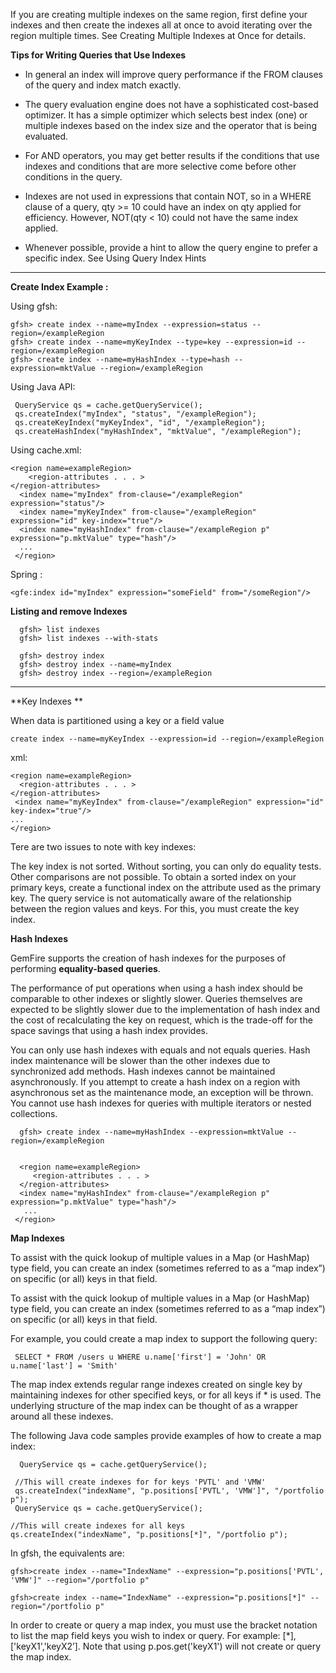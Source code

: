 If you are creating multiple indexes on the same region, first define your indexes and then create the indexes all at once to avoid iterating over the region multiple times. See Creating Multiple Indexes at Once for details.


**Tips for Writing Queries that Use Indexes**

* In general an index will improve query performance if the FROM clauses of the query and index match exactly.

* The query evaluation engine does not have a sophisticated cost-based optimizer. It has a simple optimizer which selects best index (one) or multiple indexes based on the index size and the operator that is being evaluated.

* For AND operators, you may get better results if the conditions that use indexes and conditions that are more selective come before other conditions in the query.

* Indexes are not used in expressions that contain NOT, so in a WHERE clause of a query, qty >= 10 could have an index on qty applied for efficiency. However, NOT(qty < 10) could not have the same index applied.

* Whenever possible, provide a hint to allow the query engine to prefer a specific index. See Using Query Index Hints

-------------------------------------------------------------------------------

**Create Index Example :**

Using gfsh:


    gfsh> create index --name=myIndex --expression=status --region=/exampleRegion
    gfsh> create index --name=myKeyIndex --type=key --expression=id --region=/exampleRegion
    gfsh> create index --name=myHashIndex --type=hash --expression=mktValue --region=/exampleRegion




Using Java API:

     QueryService qs = cache.getQueryService();
     qs.createIndex("myIndex", "status", "/exampleRegion");
     qs.createKeyIndex("myKeyIndex", "id", "/exampleRegion");
     qs.createHashIndex("myHashIndex", "mktValue", "/exampleRegion");


Using cache.xml:

    <region name=exampleRegion>
        <region-attributes . . . >
    </region-attributes>
      <index name="myIndex" from-clause="/exampleRegion" expression="status"/>
      <index name="myKeyIndex" from-clause="/exampleRegion" expression="id" key-index="true"/>
      <index name="myHashIndex" from-clause="/exampleRegion p" expression="p.mktValue" type="hash"/>
      ...
     </region>

Spring : 

    <gfe:index id="myIndex" expression="someField" from="/someRegion"/>



**Listing and remove Indexes**

      gfsh> list indexes
      gfsh> list indexes --with-stats

      gfsh> destroy index
      gfsh> destroy index --name=myIndex
      gfsh> destroy index --region=/exampleRegion

-------------------------------------------------------------------------------

**Key Indexes **

When data is partitioned using a key or a field value

    create index --name=myKeyIndex --expression=id --region=/exampleRegion

xml:

    <region name=exampleRegion>
      <region-attributes . . . >
    </region-attributes>
     <index name="myKeyIndex" from-clause="/exampleRegion" expression="id" key-index="true"/>
    ...
    </region>


Tere are two issues to note with key indexes:

The key index is not sorted. Without sorting, you can only do equality tests. Other comparisons are not possible. To obtain a sorted index on your primary keys, create a functional index on the attribute used as the primary key.
The query service is not automatically aware of the relationship between the region values and keys. For this, you must create the key index.


**Hash Indexes**

GemFire supports the creation of hash indexes for the purposes of performing **equality-based queries**.

The performance of put operations when using a hash index should be comparable to other indexes or slightly slower. Queries themselves are expected to be slightly slower due to the implementation of hash index and the cost of recalculating the key on request, which is the trade-off for the space savings that using a hash index provides.


You can only use hash indexes with equals and not equals queries.
Hash index maintenance will be slower than the other indexes due to synchronized add methods.
Hash indexes cannot be maintained asynchronously. If you attempt to create a hash index on a region with asynchronous set as the maintenance mode, an exception will be thrown.
You cannot use hash indexes for queries with multiple iterators or nested collections.


      gfsh> create index --name=myHashIndex --expression=mktValue --region=/exampleRegion


      <region name=exampleRegion>
         <region-attributes . . . >
      </region-attributes>
      <index name="myHashIndex" from-clause="/exampleRegion p" expression="p.mktValue" type="hash"/>
       ...
     </region>



**Map Indexes**

To assist with the quick lookup of multiple values in a Map (or HashMap) type field, you can create an index (sometimes referred to as a “map index”) on specific (or all) keys in that field.

To assist with the quick lookup of multiple values in a Map (or HashMap) type field, you can create an index (sometimes referred to as a “map index”) on specific (or all) keys in that field.

For example, you could create a map index to support the following query:

     SELECT * FROM /users u WHERE u.name['first'] = 'John' OR u.name['last'] = 'Smith'


The map index extends regular range indexes created on single key by maintaining indexes for other specified keys, or for all keys if * is used. The underlying structure of the map index can be thought of as a wrapper around all these indexes.

The following Java code samples provide examples of how to create a map index:

      QueryService qs = cache.getQueryService();
 
     //This will create indexes for for keys 'PVTL' and 'VMW'
     qs.createIndex("indexName", "p.positions['PVTL', 'VMW']", "/portfolio p");
     QueryService qs = cache.getQueryService();

    //This will create indexes for all keys
    qs.createIndex("indexName", "p.positions[*]", "/portfolio p");

In gfsh, the equivalents are:

    gfsh>create index --name="IndexName" --expression="p.positions['PVTL', 'VMW']" --region="/portfolio p"

    gfsh>create index --name="IndexName" --expression="p.positions[*]" --region="/portfolio p"

In order to create or query a map index, you must use the bracket notation to list the map field keys you wish to index or query. For example: [*], ['keyX1','keyX2’]. Note that using p.pos.get('keyX1') will not create or query the map index.
